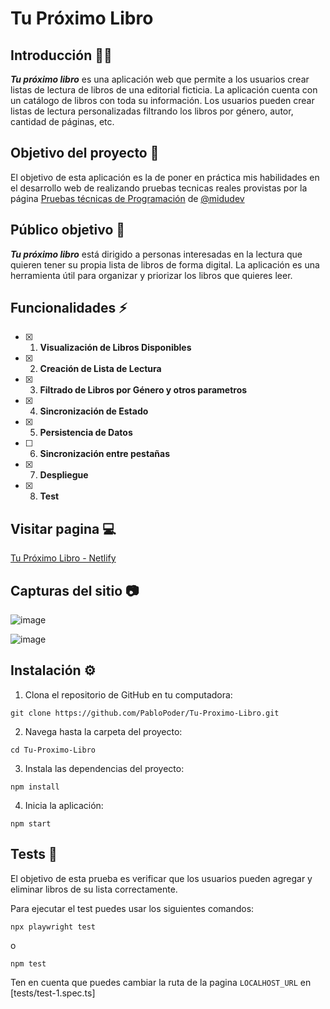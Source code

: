 # Tu Próximo Libro

## Introducción 👋🏻

***Tu próximo libro*** es una aplicación web que permite a los usuarios crear listas de lectura de libros de una editorial ficticia. La aplicación cuenta con un catálogo de libros con toda su información. Los usuarios pueden crear listas de lectura personalizadas filtrando los libros por género, autor, cantidad de páginas, etc.

## Objetivo del proyecto 🎯

El objetivo de esta aplicación es la de poner en práctica mis habilidades en el desarrollo web de realizando pruebas tecnicas reales provistas por la página [Pruebas técnicas de Programación](https://pruebastecnicas.com) de [@midudev](https://github.com/midudev/midudev)

## Público objetivo 👥

***Tu próximo libro*** está dirigido a personas interesadas en la lectura que quieren tener su propia lista de libros de forma digital. La aplicación es una herramienta útil para organizar y priorizar los libros que quieres leer.

## Funcionalidades ⚡

- [x] 1. **Visualización de Libros Disponibles**
- [x] 2. **Creación de Lista de Lectura**
- [x] 3. **Filtrado de Libros por Género y otros parametros**
- [x] 4. **Sincronización de Estado**
- [x] 5. **Persistencia de Datos**
- [ ] 6. **Sincronización entre pestañas**
- [x] 7. **Despliegue**
- [x] 8. **Test**

## Visitar pagina 💻
<a href="https://tuproximolibro.netlify.app/" target="_blank">Tu Próximo Libro - Netlify</a>


## Capturas del sitio 📷

![image](https://github.com/PabloPoder/Tu-Proximo-Libro/assets/50326883/2321ccd0-e55f-41ef-ae07-f53930859b2f)

![image](https://github.com/PabloPoder/Tu-Proximo-Libro/assets/50326883/e84d9fcb-ef8d-4f85-8f0d-7e75c813ea8f)

## Instalación ⚙️
1. Clona el repositorio de GitHub en tu computadora:
```
git clone https://github.com/PabloPoder/Tu-Proximo-Libro.git
```

2. Navega hasta la carpeta del proyecto:
```
cd Tu-Proximo-Libro
```

3. Instala las dependencias del proyecto:
```
npm install
```

4. Inicia la aplicación:
```
npm start
```

## Tests 🧪

El objetivo de esta prueba es verificar que los usuarios pueden agregar y eliminar libros de su lista correctamente.

Para ejecutar el test puedes usar los siguientes comandos:

```
npx playwright test
```
o

```
npm test
```

Ten en cuenta que puedes cambiar la ruta de la pagina `LOCALHOST_URL` en [tests/test-1.spec.ts]

